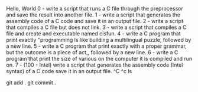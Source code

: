 Hello, World 
0 - write a script that runs a C file through the preprocessor and save the result into another file.
1 - write a script that generates the assembly code of a C code and save it in an output file.
2 - write a script that compiles a C file but does not link.
3 - write a script that compiles a C file and create and executable named cisfun.
4 - write a C program that print exactly "programming ls like building a multilingual puzzle, followed by a new line.
5 - write a C program that print exactly with a proper grammar, but the outcome is a piece of act,, followed by a new line.
6 - write a C program that print the size of various on the computer it is compiled and run on.
7 - (100 - Intel) write a script that generates the assembly code (Intel syntax) of a C code save it in an output file.
^C
^c
ls


git add .
git commit .

